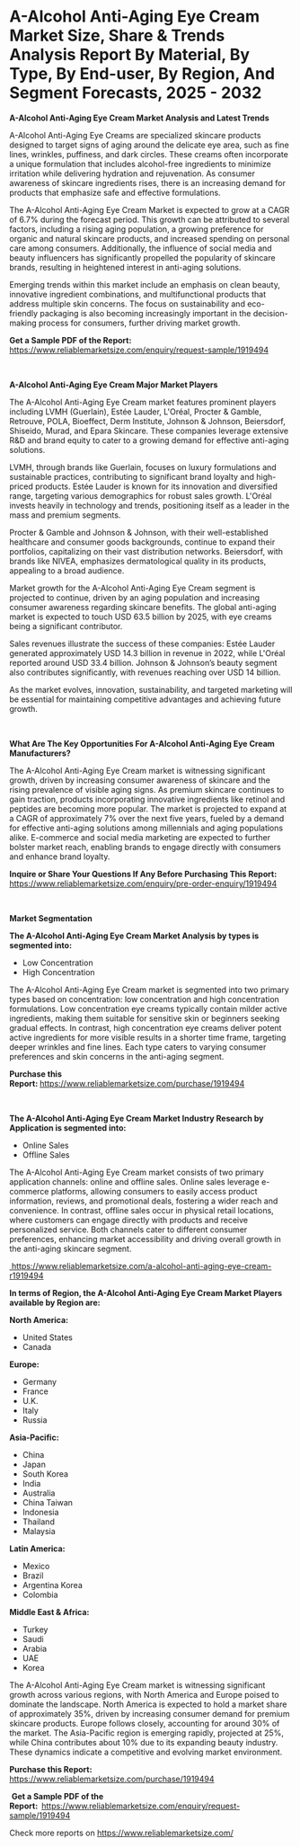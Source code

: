 <p><h1>A-Alcohol Anti-Aging Eye Cream Market Size, Share & Trends Analysis Report By Material, By Type, By End-user, By Region, And Segment Forecasts, 2025 - 2032</h1></p><p><strong>A-Alcohol Anti-Aging Eye Cream Market Analysis and Latest Trends</strong></p>
<p><p>A-Alcohol Anti-Aging Eye Creams are specialized skincare products designed to target signs of aging around the delicate eye area, such as fine lines, wrinkles, puffiness, and dark circles. These creams often incorporate a unique formulation that includes alcohol-free ingredients to minimize irritation while delivering hydration and rejuvenation. As consumer awareness of skincare ingredients rises, there is an increasing demand for products that emphasize safe and effective formulations.</p><p>The A-Alcohol Anti-Aging Eye Cream Market is expected to grow at a CAGR of 6.7% during the forecast period. This growth can be attributed to several factors, including a rising aging population, a growing preference for organic and natural skincare products, and increased spending on personal care among consumers. Additionally, the influence of social media and beauty influencers has significantly propelled the popularity of skincare brands, resulting in heightened interest in anti-aging solutions.</p><p>Emerging trends within this market include an emphasis on clean beauty, innovative ingredient combinations, and multifunctional products that address multiple skin concerns. The focus on sustainability and eco-friendly packaging is also becoming increasingly important in the decision-making process for consumers, further driving market growth.</p></p>
<p><strong>Get a Sample PDF of the Report:&nbsp;</strong> <a href="https://www.reliablemarketsize.com/enquiry/request-sample/1919494?utm_campaign=3198&utm_medium=2&utm_source=Github&utm_content=ia&utm_term=06042025&utm_id=a-alcohol-anti-aging-eye-cream">https://www.reliablemarketsize.com/enquiry/request-sample/1919494</a></p>
<p>&nbsp;</p>
<p><strong>A-Alcohol Anti-Aging Eye Cream Major Market Players</strong></p>
<p><p>The A-Alcohol Anti-Aging Eye Cream market features prominent players including LVMH (Guerlain), Estée Lauder, L'Oréal, Procter & Gamble, Retrouve, POLA, Bioeffect, Derm Institute, Johnson & Johnson, Beiersdorf, Shiseido, Murad, and Epara Skincare. These companies leverage extensive R&D and brand equity to cater to a growing demand for effective anti-aging solutions.</p><p>LVMH, through brands like Guerlain, focuses on luxury formulations and sustainable practices, contributing to significant brand loyalty and high-priced products. Estée Lauder is known for its innovation and diversified range, targeting various demographics for robust sales growth. L'Oréal invests heavily in technology and trends, positioning itself as a leader in the mass and premium segments.</p><p>Procter & Gamble and Johnson & Johnson, with their well-established healthcare and consumer goods backgrounds, continue to expand their portfolios, capitalizing on their vast distribution networks. Beiersdorf, with brands like NIVEA, emphasizes dermatological quality in its products, appealing to a broad audience.</p><p>Market growth for the A-Alcohol Anti-Aging Eye Cream segment is projected to continue, driven by an aging population and increasing consumer awareness regarding skincare benefits. The global anti-aging market is expected to touch USD 63.5 billion by 2025, with eye creams being a significant contributor.</p><p>Sales revenues illustrate the success of these companies: Estée Lauder generated approximately USD 14.3 billion in revenue in 2022, while L'Oréal reported around USD 33.4 billion. Johnson & Johnson’s beauty segment also contributes significantly, with revenues reaching over USD 14 billion.</p><p>As the market evolves, innovation, sustainability, and targeted marketing will be essential for maintaining competitive advantages and achieving future growth.</p></p>
<p>&nbsp;</p>
<p><strong>What Are The Key Opportunities For A-Alcohol Anti-Aging Eye Cream Manufacturers?</strong></p>
<p><p>The A-Alcohol Anti-Aging Eye Cream market is witnessing significant growth, driven by increasing consumer awareness of skincare and the rising prevalence of visible aging signs. As premium skincare continues to gain traction, products incorporating innovative ingredients like retinol and peptides are becoming more popular. The market is projected to expand at a CAGR of approximately 7% over the next five years, fueled by a demand for effective anti-aging solutions among millennials and aging populations alike. E-commerce and social media marketing are expected to further bolster market reach, enabling brands to engage directly with consumers and enhance brand loyalty.</p></p>
<p><strong>Inquire or Share Your Questions If Any Before Purchasing This Report:</strong> <a href="https://www.reliablemarketsize.com/enquiry/pre-order-enquiry/1919494?utm_campaign=3198&utm_medium=2&utm_source=Github&utm_content=ia&utm_term=06042025&utm_id=a-alcohol-anti-aging-eye-cream">https://www.reliablemarketsize.com/enquiry/pre-order-enquiry/1919494</a></p>
<p>&nbsp;</p>
<p><strong>Market Segmentation</strong></p>
<p><strong>The A-Alcohol Anti-Aging Eye Cream Market Analysis by types is segmented into:</strong></p>
<p><ul><li>Low Concentration</li><li>High Concentration</li></ul></p>
<p><p>The A-Alcohol Anti-Aging Eye Cream market is segmented into two primary types based on concentration: low concentration and high concentration formulations. Low concentration eye creams typically contain milder active ingredients, making them suitable for sensitive skin or beginners seeking gradual effects. In contrast, high concentration eye creams deliver potent active ingredients for more visible results in a shorter time frame, targeting deeper wrinkles and fine lines. Each type caters to varying consumer preferences and skin concerns in the anti-aging segment.</p></p>
<p><strong>Purchase this Report:&nbsp;</strong><a href="https://www.reliablemarketsize.com/purchase/1919494?utm_campaign=3198&utm_medium=2&utm_source=Github&utm_content=ia&utm_term=06042025&utm_id=a-alcohol-anti-aging-eye-cream">https://www.reliablemarketsize.com/purchase/1919494</a></p>
<p>&nbsp;</p>
<p><strong>The A-Alcohol Anti-Aging Eye Cream Market Industry Research by Application is segmented into:</strong></p>
<p><ul><li>Online Sales</li><li>Offline Sales</li></ul></p>
<p><p>The A-Alcohol Anti-Aging Eye Cream market consists of two primary application channels: online and offline sales. Online sales leverage e-commerce platforms, allowing consumers to easily access product information, reviews, and promotional deals, fostering a wider reach and convenience. In contrast, offline sales occur in physical retail locations, where customers can engage directly with products and receive personalized service. Both channels cater to different consumer preferences, enhancing market accessibility and driving overall growth in the anti-aging skincare segment.</p></p>
<p><a href="https://www.reliablemarketsize.com/a-alcohol-anti-aging-eye-cream-r1919494?utm_campaign=3198&utm_medium=2&utm_source=Github&utm_content=ia&utm_term=06042025&utm_id=a-alcohol-anti-aging-eye-cream">&nbsp;https://www.reliablemarketsize.com/a-alcohol-anti-aging-eye-cream-r1919494</a></p>
<p><strong>In terms of Region, the A-Alcohol Anti-Aging Eye Cream Market Players available by Region are:</strong></p>
<p>
    <p> <strong> North America: </strong>
        <ul>
            <li>United States</li>
            <li>Canada</li>
        </ul>
        </p> 
    <p> <strong> Europe: </strong>
        <ul>
            <li>Germany</li>
            <li>France</li>
            <li>U.K.</li>
            <li>Italy</li>
            <li>Russia</li>
        </ul>
        </p> 
    <p> <strong> Asia-Pacific: </strong>
        <ul>
            <li>China</li>
            <li>Japan</li>
            <li>South Korea</li>
            <li>India</li>
            <li>Australia</li>
            <li>China Taiwan</li>
            <li>Indonesia</li>
            <li>Thailand</li>
            <li>Malaysia</li>
        </ul>
        </p> 
    <p> <strong> Latin America: </strong>
        <ul>
            <li>Mexico</li>
            <li>Brazil</li>
            <li>Argentina Korea</li>
            <li>Colombia</li>
        </ul>
        </p> 
    <p> <strong> Middle East & Africa: </strong>
        <ul>
            <li>Turkey</li>
            <li>Saudi</li>
            <li>Arabia</li>
            <li>UAE</li>
            <li>Korea</li>
        </ul>
    </p>
    </p>
<p><p>The A-Alcohol Anti-Aging Eye Cream market is witnessing significant growth across various regions, with North America and Europe poised to dominate the landscape. North America is expected to hold a market share of approximately 35%, driven by increasing consumer demand for premium skincare products. Europe follows closely, accounting for around 30% of the market. The Asia-Pacific region is emerging rapidly, projected at 25%, while China contributes about 10% due to its expanding beauty industry. These dynamics indicate a competitive and evolving market environment.</p></p>
<p><strong>Purchase this Report: </strong><a href="https://www.reliablemarketsize.com/purchase/1919494?utm_campaign=3198&utm_medium=2&utm_source=Github&utm_content=ia&utm_term=06042025&utm_id=a-alcohol-anti-aging-eye-cream">https://www.reliablemarketsize.com/purchase/1919494</a></p>
<p>&nbsp;<strong>Get a Sample PDF of the Report:&nbsp;&nbsp;</strong><a href="https://www.reliablemarketsize.com/enquiry/request-sample/1919494?utm_campaign=3198&utm_medium=2&utm_source=Github&utm_content=ia&utm_term=06042025&utm_id=a-alcohol-anti-aging-eye-cream">https://www.reliablemarketsize.com/enquiry/request-sample/1919494</a></p>
<p><strong></strong></p>
<p>Check more reports on <a href="https://www.reliablemarketsize.com/?utm_campaign=3198&utm_medium=2&utm_source=Github&utm_content=ia&utm_term=06042025&utm_id=a-alcohol-anti-aging-eye-cream">https://www.reliablemarketsize.com/</a></p>